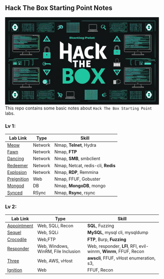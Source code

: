 ## Hack The Box Starting Point Notes
![banner](banner.png)
This repo contains some basic notes about `Hack The Box Starting Point` labs.
### Lv 1:
| Lab Link | Type | Skill |
|---|---|---|
|[Meow](./T1_Meow/README.md)| Network | Nmap, **Telnet**, Hydra|
|[Fawn](./T1_fawn/README.md)| Network | Nmap, **FTP**|
|[Dancing](./T1_dancing/README.md)| Network | Nmap, **SMB**, smbclient|
|[Redeemer](./T1_Redeemer/README.md)| Network | Nmap, Netcat, redis-cli, **Redis**|
|[Explosion](./T1_explosion/README.md)| Network | Nmap, **RDP**, Remmina|
|[Preignition](./T1_preignition/README.md)| Web | Nmap, FFUF, Gobuster |
|[Mongod](./T1_mongod/README.md)| DB | Nmap, **MongoDB**, mongo |
|[Synced](./T1_synced/README.md)| RSync | Nmap, **Rsync**, rsync|

### Lv 2:
| Lab Link | Type | Skill |
|---|---|---|
|[Appointment](./T2_appointment/README.md)| Web, SQLi, Recon|**SQL**, Fuzzing |
|[Sequel](./T2_Sequel/README.md)| Web, SQLi| **MySQL**, mysql cli, mysqldump|
|[Crocodile](./T2_crocodile/README.md)|Web,FTP|**FTP**, Burp, **Fuzzing**|
|[Responder](./T2_responder/README.md)| Web, Windows, WinRM, File Inclusion | Web, responder, **LFI**, RFI, evil-winrm, **Winrm**, FFUF, Recon |
|[Three](./T2_Three/README.md)|Web, AWS, vHost|**awscli**, FFUF, vHost enumeration, s3,|
|[Ignition](./T2_ignition/README.md)| Web | FFUF, Recon |
